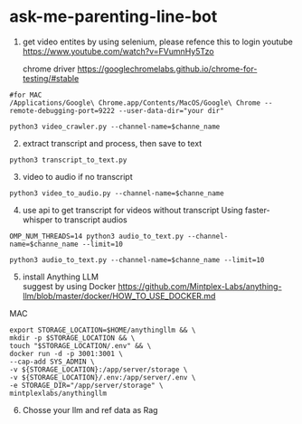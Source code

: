 # ask-me-parenting-line-bot


1. get video entites
    by using selenium, please refence this to login youtube 
    https://www.youtube.com/watch?v=FVumnHy5Tzo

    chrome driver 
    https://googlechromelabs.github.io/chrome-for-testing/#stable

```
#for MAC
/Applications/Google\ Chrome.app/Contents/MacOS/Google\ Chrome --remote-debugging-port=9222 --user-data-dir="your dir"
```

```
python3 video_crawler.py --channel-name=$channe_name
```

2. extract transcript and process, then save to text
```
python3 transcript_to_text.py
```

3. video to audio if no transcript
```
python3 video_to_audio.py --channel-name=$channe_name
```

4. use api to get transcript for videos without transcript
    Using faster-whisper to transcript audios

```
OMP_NUM_THREADS=14 python3 audio_to_text.py --channel-name=$channe_name --limit=10
```
```
python3 audio_to_text.py --channel-name=$channe_name --limit=10
```
5. install Anything LLM  
suggest by using Docker
https://github.com/Mintplex-Labs/anything-llm/blob/master/docker/HOW_TO_USE_DOCKER.md

MAC 
```
export STORAGE_LOCATION=$HOME/anythingllm && \
mkdir -p $STORAGE_LOCATION && \
touch "$STORAGE_LOCATION/.env" && \
docker run -d -p 3001:3001 \
--cap-add SYS_ADMIN \
-v ${STORAGE_LOCATION}:/app/server/storage \
-v ${STORAGE_LOCATION}/.env:/app/server/.env \
-e STORAGE_DIR="/app/server/storage" \
mintplexlabs/anythingllm
```

6. Chosse your llm and ref data as Rag

